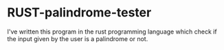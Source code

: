 # RUST-palindrome-tester
I've written this program in the rust programming language which check if the input given by the user is a palindrome or not.
